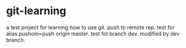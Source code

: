 # git-learning
a test project for learning how to use git.
push to remote rep.
test for alias.pushom=push origin master.
test fot branch dev.
modified by dev branch.
